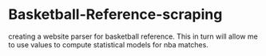 # Basketball-Reference-scraping

creating a website parser for basketball reference. This in turn will allow me to use values to 
compute statistical models for nba matches.
